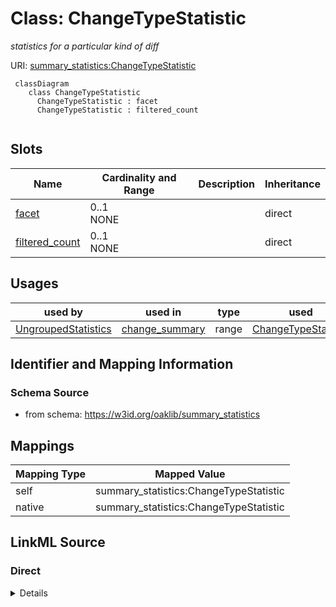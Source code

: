 # Class: ChangeTypeStatistic
_statistics for a particular kind of diff_




URI: [summary_statistics:ChangeTypeStatistic](https://w3id.org/oaklib/summary_statistics.ChangeTypeStatistic)


```{mermaid}
 classDiagram
    class ChangeTypeStatistic
      ChangeTypeStatistic : facet
      ChangeTypeStatistic : filtered_count
      
```



<!-- no inheritance hierarchy -->


## Slots

| Name | Cardinality and Range | Description | Inheritance |
| ---  | --- | --- | --- |
| [facet](facet.md) | 0..1 <br/> NONE |  | direct |
| [filtered_count](filtered_count.md) | 0..1 <br/> NONE |  | direct |



## Usages

| used by | used in | type | used |
| ---  | --- | --- | --- |
| [UngroupedStatistics](UngroupedStatistics.md) | [change_summary](change_summary.md) | range | [ChangeTypeStatistic](ChangeTypeStatistic.md) |






## Identifier and Mapping Information







### Schema Source


* from schema: https://w3id.org/oaklib/summary_statistics





## Mappings

| Mapping Type | Mapped Value |
| ---  | ---  |
| self | summary_statistics:ChangeTypeStatistic |
| native | summary_statistics:ChangeTypeStatistic |


## LinkML Source

<!-- TODO: investigate https://stackoverflow.com/questions/37606292/how-to-create-tabbed-code-blocks-in-mkdocs-or-sphinx -->

### Direct

<details>
```yaml
name: ChangeTypeStatistic
description: statistics for a particular kind of diff
from_schema: https://w3id.org/oaklib/summary_statistics
rank: 1000
attributes:
  facet:
    name: facet
    description: the facet used to group the counts
    from_schema: https://w3id.org/oaklib/summary_statistics
    key: true
  filtered_count:
    name: filtered_count
    description: the number of items in the facet
    from_schema: https://w3id.org/oaklib/summary_statistics
    range: integer
    required: true

```
</details>

### Induced

<details>
```yaml
name: ChangeTypeStatistic
description: statistics for a particular kind of diff
from_schema: https://w3id.org/oaklib/summary_statistics
rank: 1000
attributes:
  facet:
    name: facet
    description: the facet used to group the counts
    from_schema: https://w3id.org/oaklib/summary_statistics
    key: true
    alias: facet
    owner: ChangeTypeStatistic
    domain_of:
    - FacetedCount
    - ChangeTypeStatistic
    range: string
  filtered_count:
    name: filtered_count
    description: the number of items in the facet
    from_schema: https://w3id.org/oaklib/summary_statistics
    alias: filtered_count
    owner: ChangeTypeStatistic
    domain_of:
    - FacetedCount
    - ChangeTypeStatistic
    range: integer
    required: true

```
</details>